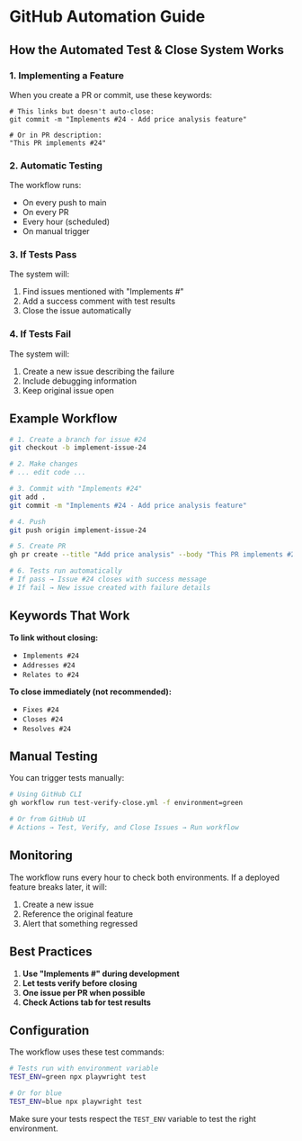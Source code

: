 # GitHub Automation Guide

## How the Automated Test & Close System Works

### 1. **Implementing a Feature**

When you create a PR or commit, use these keywords:

```
# This links but doesn't auto-close:
git commit -m "Implements #24 - Add price analysis feature"

# Or in PR description:
"This PR implements #24"
```

### 2. **Automatic Testing**

The workflow runs:
- On every push to main
- On every PR
- Every hour (scheduled)
- On manual trigger

### 3. **If Tests Pass**

The system will:
1. Find issues mentioned with "Implements #"
2. Add a success comment with test results
3. Close the issue automatically

### 4. **If Tests Fail**

The system will:
1. Create a new issue describing the failure
2. Include debugging information
3. Keep original issue open

## Example Workflow

```bash
# 1. Create a branch for issue #24
git checkout -b implement-issue-24

# 2. Make changes
# ... edit code ...

# 3. Commit with "Implements #24"
git add .
git commit -m "Implements #24 - Add price analysis feature"

# 4. Push
git push origin implement-issue-24

# 5. Create PR
gh pr create --title "Add price analysis" --body "This PR implements #24"

# 6. Tests run automatically
# If pass → Issue #24 closes with success message
# If fail → New issue created with failure details
```

## Keywords That Work

**To link without closing:**
- `Implements #24`
- `Addresses #24`
- `Relates to #24`

**To close immediately (not recommended):**
- `Fixes #24`
- `Closes #24`
- `Resolves #24`

## Manual Testing

You can trigger tests manually:

```bash
# Using GitHub CLI
gh workflow run test-verify-close.yml -f environment=green

# Or from GitHub UI
# Actions → Test, Verify, and Close Issues → Run workflow
```

## Monitoring

The workflow runs every hour to check both environments. If a deployed feature breaks later, it will:
1. Create a new issue
2. Reference the original feature
3. Alert that something regressed

## Best Practices

1. **Use "Implements #" during development**
2. **Let tests verify before closing**
3. **One issue per PR when possible**
4. **Check Actions tab for test results**

## Configuration

The workflow uses these test commands:
```bash
# Tests run with environment variable
TEST_ENV=green npx playwright test

# Or for blue
TEST_ENV=blue npx playwright test
```

Make sure your tests respect the `TEST_ENV` variable to test the right environment.